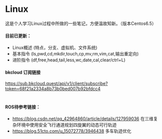 # Linux
这是个人学习Linux过程中所做的一些笔记，方便温故知新。（版本Centos6.5）
#### 目前已更新：
* Linux概述  (特点，分支、虚拟机、文件系统)
* 基本指令  (ls,pwd,cd,mkdir,touch,cp,mv,rm,vim,cat,输出重定向)
* 进阶指令  (df,free,head,tail,less,wc,date,cal,clear/ctrl+L)


#### bkcloud 订阅链接
https://sub.bkcloud.quest/api/v1/client/subscribe?token=68f21a2334a8b73b0bed007b92bfdcc4
#
#
#
#### ROS待参考链接：
* https://blog.csdn.net/qq_42964860/article/details/127959036   在三维复杂环境中使用安全飞行通道规划四旋翼的动态可行轨迹
* https://blog.51cto.com/u_15072778/3946438   多车轨迹优化
